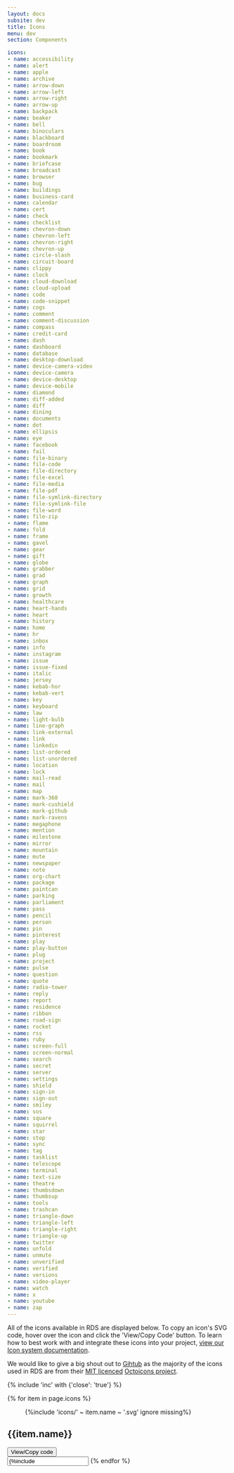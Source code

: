 ```yaml
---
layout: docs
subsite: dev
title: Icons
menu: dev
section: Components

icons:
- name: accessibility
- name: alert
- name: apple
- name: archive
- name: arrow-down
- name: arrow-left
- name: arrow-right
- name: arrow-up
- name: backpack
- name: beaker
- name: bell
- name: binoculars
- name: blackboard
- name: boardroom
- name: book
- name: bookmark
- name: briefcase
- name: broadcast
- name: browser
- name: bug
- name: buildings
- name: business-card
- name: calendar
- name: cert
- name: check
- name: checklist
- name: chevron-down
- name: chevron-left
- name: chevron-right
- name: chevron-up
- name: circle-slash
- name: circuit-board
- name: clippy
- name: clock
- name: cloud-download
- name: cloud-upload
- name: code
- name: code-snippet
- name: cogs
- name: comment
- name: comment-discussion
- name: compass
- name: credit-card
- name: dash
- name: dashboard
- name: database
- name: desktop-download
- name: device-camera-video
- name: device-camera
- name: device-desktop
- name: device-mobile
- name: diamond
- name: diff-added
- name: diff
- name: dining
- name: documents
- name: dot
- name: ellipsis
- name: eye
- name: facebook
- name: fail
- name: file-binary
- name: file-code
- name: file-directory
- name: file-excel
- name: file-media
- name: file-pdf
- name: file-symlink-directory
- name: file-symlink-file
- name: file-word
- name: file-zip
- name: flame
- name: fold
- name: frame
- name: gavel
- name: gear
- name: gift
- name: globe
- name: grabber
- name: grad
- name: graph
- name: grid
- name: growth
- name: healthcare
- name: heart-hands
- name: heart
- name: history
- name: home
- name: hr
- name: inbox
- name: info
- name: instagram
- name: issue
- name: issue-fixed
- name: italic
- name: jersey
- name: kebab-hor
- name: kebab-vert
- name: key
- name: keyboard
- name: law
- name: light-bulb
- name: line-graph
- name: link-external
- name: link
- name: linkedin
- name: list-ordered
- name: list-unordered
- name: location
- name: lock
- name: mail-read
- name: mail
- name: map
- name: mark-360
- name: mark-cushield
- name: mark-github
- name: mark-ravens
- name: megaphone
- name: mention
- name: milestone
- name: mirror
- name: mountain
- name: mute
- name: newspaper
- name: note
- name: org-chart
- name: package
- name: paintcan
- name: parking
- name: parliament
- name: pass
- name: pencil
- name: person
- name: pin
- name: pinterest
- name: play
- name: play-button
- name: plug
- name: project
- name: pulse
- name: question
- name: quote
- name: radio-tower
- name: reply
- name: report
- name: residence
- name: ribbon
- name: road-sign
- name: rocket
- name: rss
- name: ruby
- name: screen-full
- name: screen-normal
- name: search
- name: secret
- name: server
- name: settings
- name: shield
- name: sign-in
- name: sign-out
- name: smiley
- name: sos
- name: square
- name: squirrel
- name: star
- name: stop
- name: sync
- name: tag
- name: tasklist
- name: telescope
- name: terminal
- name: text-size
- name: theatre
- name: thumbsdown
- name: thumbsup
- name: tools
- name: trashcan
- name: triangle-down
- name: triangle-left
- name: triangle-right
- name: triangle-up
- name: twitter
- name: unfold
- name: unmute
- name: unverified
- name: verified
- name: versions
- name: video-player
- name: watch
- name: x
- name: youtube
- name: zap
---
```

All of the icons available in RDS are displayed below. To copy an icon's SVG code, hover over the icon and click the 'View/Copy Code' button. To learn how to best work with and integrate these icons into your project, <a href="{{site.url}}dev/custom-theming/icon-system/">view our Icon system documentation</a>.

We would like to give a big shout out to [Gihtub](https://github.com) as the majority of the icons used in RDS are from their [MIT licenced](https://github.com/primer/octicons/blob/master/LICENSE) <a href="https://octicons.github.com">Octoicons project</a>.

{% include 'inc' with {'close': 'true'} %}

<div class="u-block u-block--white">
    <div class="b-cardgrid u-grid u-grid--4">
    {% for item in page.icons %}
        <div class="c-cardlabel">
              <div class="cardlabel__content">
                <figure>
                    {%include 'icons/' ~ item.name ~ '.svg' ignore missing%}
                </figure>
                <div class="cardlabel__label">
                    <h2>{{item.name}}</h2>
                    <button class="c-buttoncta" onclick="copySVG('{{loop.index}}')"> View/Copy code</button>
                </div>
              </div>
        </div><input class="u-visually-hidden" id="svgcode{{loop.index}}"type="text" value='{%include 'icons/' ~ item.name ~ '.svg' ignore missing%}'>
    {% endfor %}
    </div>
</div>

<script>
function copySVG(a) {
	/* Get the text field */
	let copyText = document.getElementById('svgcode'+ a);
	/* Select the text field */
	copyText.select();
	/* Copy the text inside the text field */
	document.execCommand('copy');
	/* Alert the copied text */
	alert('The SVG code below has been copied to your clipboard:\n\n' + copyText.value);
}
</script>
